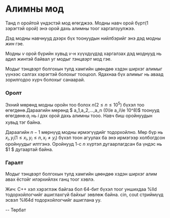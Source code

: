 Алимны мод
==========

Танд $n$ оройтой үндэстэй мод өгөгджээ. Модны навч орой бүрт(1 зэрэгтэй орой) энэ орой дахь алимны тоог харгалзуулжээ.

Дэд модны навчнууд дээрх бүх тоонуудын нийлбэрийг энэ дэд модны *жин* гэе.

Модны $v$ орой бүрийн хувьд $v$-н хүүхдүүдэд харгалзах дэд моднууд нь адил жинтэй байвал уг модыг *тэнцвэрт* мод гэе.

Модыг тэнцвэрт болгохын тулд хамгийн цөөндөө хэдэн ширхэг алимыг үүнээс салгах хэрэгтэй болохыг тооцоол. Ядахнаа бүх алимыг нь аваад зорилгодоо хүрч болохыг санаарай.

### Оролт
Эхний мөрөнд модны оройн тоо болох $n (2\le n\le 10^5)$ бүхэл тоо өгөгдөнө.Дараагийн мөрөнд  $ a_1,a_2,...,a_n (0\le a_i\le 10^8)$ тоонууд өгөгдөнө:$a_i$ нь $i$ дэх орой дахь алимны тооо. Навч биш оройнуудын хувьд тэг байна.

Дараагийн  $n - 1$ мөрнүүд модны ирмэгүүдийг тодорхойлно. Мөр бүр нь $x_i,y_i (1\le x_i,y_i\le n,x_i\not=y_i)$ бүхэл тоон агуулах ба энэ ирмэгээр холбогдсон оройнуудыг илтгэнэ. Оройнууд $1$-с $n$ хүртэл дугаарлагдсан ба үндэс нь  $1 $ дугаартай байна.

### Гаралт
Модыг тэнцвэрт болгохын тулд хамгийн цөөндөө хэдэн ширхэг алим авах ёстойг илэрхийлэх ганц тоог хэвлэ.

Жич: С++ хэл хэрэглэж байгаа бол 64-бит бүхэл тоог уншихдаа %lld тодорхойлогчийг ашиглахгүй байхыг зөвлөж байна. cin, cout стриймүүд эсвэл  %I64d тодорхойлогчийг ашиглана уу.

-- Төрбат
